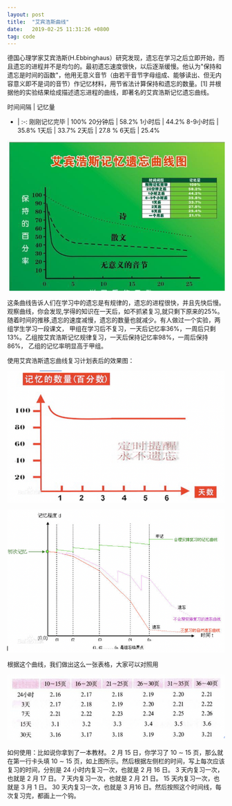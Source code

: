 ```yaml
---
layout: post
title:  "艾宾浩斯曲线"
date:   2019-02-25 11:31:26 +0800
tag: code
---
```


德国心理学家艾宾浩斯(H.Ebbinghaus）研究发现，遗忘在学习之后立即开始，而且遗忘的进程并不是均匀的。最初遗忘速度很快，以后逐渐缓慢。他认为"保持和遗忘是时间的函数"，他用无意义音节（由若干音节字母组成、能够读出、但无内容意义即不是词的音节）作记忆材料，用节省法计算保持和遗忘的数量。[1] 并根据他的实验结果绘成描述遗忘进程的曲线，即著名的艾宾浩斯记忆遗忘曲线。

时间间隔 | 记忆量
- | :-: 
刚刚记忆完毕 | 100%
20分钟后 | 58.2%
1小时后 | 44.2%
8-9小时后 | 35.8%
1天后 | 33.7%
2天后 | 27.8 %
6天后 | 25.4%

![](/images/2019-02-25-forgetting-1.png)

这条曲线告诉人们在学习中的遗忘是有规律的，遗忘的进程很快，并且先快后慢。观察曲线，你会发现,学得的知识在一天后，如不抓紧复习,就只剩下原来的25%。随着时间的推移,遗忘的速度减慢，遗忘的数量也就减少。有人做过一个实验，两组学生学习一段课文， 甲组在学习后不复习，一天后记忆率36%，一周后只剩13%。乙组按艾宾浩斯记忆规律复习，一天后保持记忆率98%，一周后保持86%， 乙组的记忆率明显高于甲组。


使用艾宾浩斯遗忘曲线复习计划表后的效果图：

![](/images/2019-02-25-forgetting-2.png)

![](/images/2019-02-25-forgetting-3.png)

根据这个曲线，我们做出这么一张表格，大家可以对照用

![](/images/2019-02-25-forgetting-4.png)

如何使用：比如说你拿到了一本教材。 2 月 15 日，你学习了 10 ∼ 15 页，那么就在第一行卡头填 10 ∼ 15 页，如上图所示。然后根据左侧栏的时间，写上每次应该复习的时间，分别是 24 小时内复习一次，也就是 2 月 16 日。 3 天内复习一次，也就是 2 月 17 日。 7 天内复习一次，也就是 2 月 21 日。 15 天内复习一次，也就是 3 月 1 日。 30 天内复习一次，也就是 3 月16 日。然后按照这个时间线，每次复习完，都画上一个钩。
